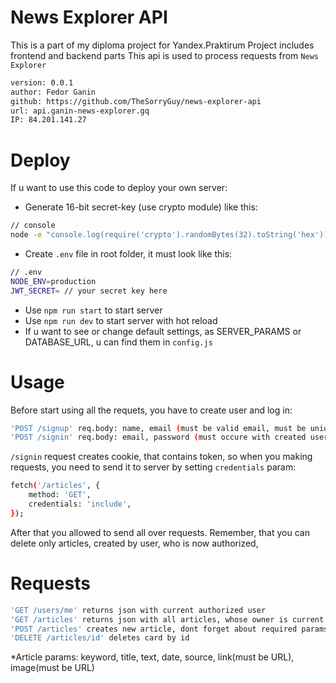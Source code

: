 # News Explorer API

This is a part of my diploma project for Yandex.Praktirum
Project includes frontend and backend parts
This api is used to process requests from ```News Explorer```

```sh
version: 0.0.1
author: Fedor Ganin 
github: https://github.com/TheSorryGuy/news-explorer-api
url: api.ganin-news-explorer.gq
IP: 84.201.141.27
```
# Deploy
If u want to use this code to deploy your own server:
- Generate 16-bit secret-key (use crypto module) like this:
```sh
// console
node -e "console.log(require('crypto').randomBytes(32).toString('hex'));"
```
- Create ```.env``` file in root folder, it must look like this:
```sh
// .env
NODE_ENV=production
JWT_SECRET= // your secret key here
```
- Use ```npm run start``` to start server
- Use ```npm run dev``` to start server with hot reload
- If u want to see or change default settings, as SERVER_PARAMS or DATABASE_URL, u can find them in ```config.js```

# Usage
Before start using all the requets, you have to create user and log in:

```sh
'POST /signup' req.body: name, email (must be valid email, must be unique in current DB), password (8 - 30 symbols)
'POST /signin' req.body: email, password (must occure with created user params)
```
```/signin``` request creates cookie, that contains token, so when you making requests, you need to send it to server by setting ```credentials``` param:
```sh
fetch('/articles', {
    method: 'GET',
    credentials: 'include',
});
```
After that you allowed to send all over requests. Remember, that you can delete only articles, created by user, who is now authorized,
# Requests
```sh
'GET /users/me' returns json with current authorized user
'GET /articles' returns json with all articles, whose owner is current authorized user
'POST /articles' creates new article, dont forget about required params in req.body!*
'DELETE /articles/id' deletes card by id
```
*Article params: keyword, title, text, date, source, link(must be URL), image(must be URL)
